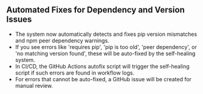 ## Automated Fixes for Dependency and Version Issues

- The system now automatically detects and fixes pip version mismatches and npm peer dependency warnings.
- If you see errors like 'requires pip', 'pip is too old', 'peer dependency', or 'no matching version found', these will be auto-fixed by the self-healing system.
- In CI/CD, the GitHub Actions autofix script will trigger the self-healing script if such errors are found in workflow logs.
- For errors that cannot be auto-fixed, a GitHub issue will be created for manual review.
